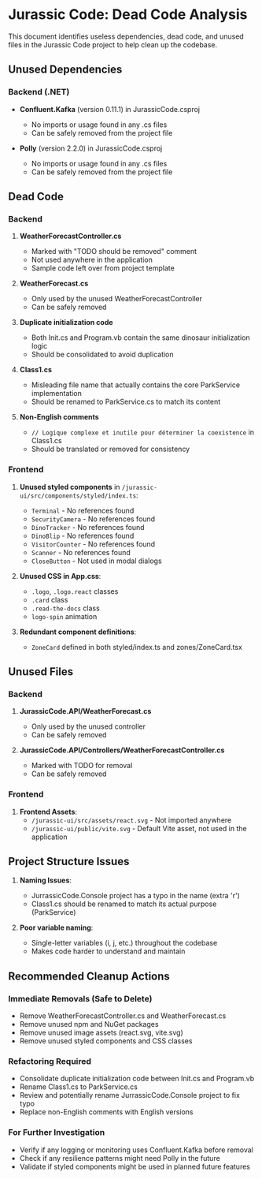 # Jurassic Code: Dead Code Analysis

This document identifies useless dependencies, dead code, and unused files in the Jurassic Code project to help clean up the codebase.

## Unused Dependencies

### Backend (.NET)
- **Confluent.Kafka** (version 0.11.1) in JurassicCode.csproj
  - No imports or usage found in any .cs files
  - Can be safely removed from the project file
  
- **Polly** (version 2.2.0) in JurassicCode.csproj
  - No imports or usage found in any .cs files
  - Can be safely removed from the project file

## Dead Code

### Backend
1. **WeatherForecastController.cs**
   - Marked with "TODO should be removed" comment
   - Not used anywhere in the application
   - Sample code left over from project template

2. **WeatherForecast.cs**
   - Only used by the unused WeatherForecastController
   - Can be safely removed

3. **Duplicate initialization code**
   - Both Init.cs and Program.vb contain the same dinosaur initialization logic
   - Should be consolidated to avoid duplication

4. **Class1.cs**
   - Misleading file name that actually contains the core ParkService implementation
   - Should be renamed to ParkService.cs to match its content

5. **Non-English comments**
   - `// Logique complexe et inutile pour déterminer la coexistence` in Class1.cs
   - Should be translated or removed for consistency

### Frontend
1. **Unused styled components** in `/jurassic-ui/src/components/styled/index.ts`:
   - `Terminal` - No references found
   - `SecurityCamera` - No references found
   - `DinoTracker` - No references found
   - `DinoBlip` - No references found
   - `VisitorCounter` - No references found
   - `Scanner` - No references found
   - `CloseButton` - Not used in modal dialogs

2. **Unused CSS in App.css**:
   - `.logo`, `.logo.react` classes
   - `.card` class
   - `.read-the-docs` class
   - `logo-spin` animation
   
3. **Redundant component definitions**:
   - `ZoneCard` defined in both styled/index.ts and zones/ZoneCard.tsx

## Unused Files

### Backend
1. **JurassicCode.API/WeatherForecast.cs**
   - Only used by the unused controller
   - Can be safely removed

2. **JurassicCode.API/Controllers/WeatherForecastController.cs**
   - Marked with TODO for removal
   - Can be safely removed

### Frontend
1. **Frontend Assets**:
   - `/jurassic-ui/src/assets/react.svg` - Not imported anywhere
   - `/jurassic-ui/public/vite.svg` - Default Vite asset, not used in the application

## Project Structure Issues

1. **Naming Issues**:
   - JurrassicCode.Console project has a typo in the name (extra 'r')
   - Class1.cs should be renamed to match its actual purpose (ParkService)
   
2. **Poor variable naming**:
   - Single-letter variables (i, j, etc.) throughout the codebase
   - Makes code harder to understand and maintain

## Recommended Cleanup Actions

### Immediate Removals (Safe to Delete)
- Remove WeatherForecastController.cs and WeatherForecast.cs
- Remove unused npm and NuGet packages
- Remove unused image assets (react.svg, vite.svg)
- Remove unused styled components and CSS classes

### Refactoring Required
- Consolidate duplicate initialization code between Init.cs and Program.vb
- Rename Class1.cs to ParkService.cs
- Review and potentially rename JurrassicCode.Console project to fix typo
- Replace non-English comments with English versions

### For Further Investigation
- Verify if any logging or monitoring uses Confluent.Kafka before removal
- Check if any resilience patterns might need Polly in the future
- Validate if styled components might be used in planned future features